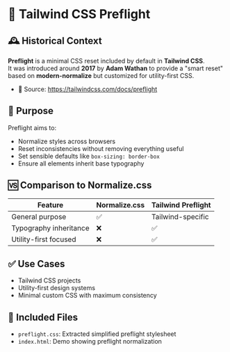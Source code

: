 # 📘 Tailwind CSS Preflight

## 🕰️ Historical Context

**Preflight** is a minimal CSS reset included by default in **Tailwind CSS**.  
It was introduced around **2017** by **Adam Wathan** to provide a "smart reset" based on **modern-normalize** but customized for utility-first CSS.

- 📖 Source: https://tailwindcss.com/docs/preflight

## 🎯 Purpose

Preflight aims to:

- Normalize styles across browsers
- Reset inconsistencies without removing everything useful
- Set sensible defaults like `box-sizing: border-box`
- Ensure all elements inherit base typography

## 🆚 Comparison to Normalize.css

| Feature                | Normalize.css | Tailwind Preflight |
| ---------------------- | ------------- | ------------------ |
| General purpose        | ✅            | Tailwind-specific  |
| Typography inheritance | ❌            | ✅                 |
| Utility-first focused  | ❌            | ✅                 |

## ✅ Use Cases

- Tailwind CSS projects
- Utility-first design systems
- Minimal custom CSS with maximum consistency

## 📁 Included Files

- `preflight.css`: Extracted simplified preflight stylesheet
- `index.html`: Demo showing preflight normalization
